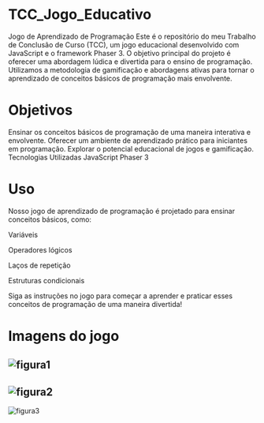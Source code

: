 # TCC_Jogo_Educativo
Jogo de Aprendizado de Programação
Este é o repositório do meu Trabalho de Conclusão de Curso (TCC), um jogo educacional desenvolvido com JavaScript e o framework Phaser 3. O objetivo principal do projeto é oferecer uma abordagem lúdica e divertida para o ensino de programação. Utilizamos a metodologia de gamificação e abordagens ativas para tornar o aprendizado de conceitos básicos de programação mais envolvente.

# Objetivos
Ensinar os conceitos básicos de programação de uma maneira interativa e envolvente.
Oferecer um ambiente de aprendizado prático para iniciantes em programação.
Explorar o potencial educacional de jogos e gamificação.
Tecnologias Utilizadas
JavaScript
Phaser 3 

# Uso
Nosso jogo de aprendizado de programação é projetado para ensinar conceitos básicos, como:

Variáveis

Operadores lógicos

Laços de repetição

Estruturas condicionais

Siga as instruções no jogo para começar a aprender e praticar esses conceitos de programação de uma maneira divertida!


# Imagens do jogo

![figura1](https://github.com/Mtreck/TCC_Jogo_Educativo/assets/105645548/20b6b085-3b56-4454-b0bb-f4fb25e25225)
-----------------------------------------------------------------------------------------------------------------------
![figura2](https://github.com/Mtreck/TCC_Jogo_Educativo/assets/105645548/be80dc28-becf-4a2c-9291-e9b39290dc7d)
-----------------------------------------------------------------------------------------------------------------------
![figura3](https://github.com/Mtreck/TCC_Jogo_Educativo/assets/105645548/c9202ad9-c668-4b37-affb-4c113315d4dd)


